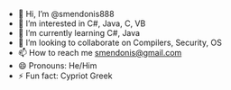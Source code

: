 - 👋 Hi, I’m @smendonis888
- 👀 I’m interested in C#, Java, C, VB
- 🌱 I’m currently learning C#, Java
- 💞️ I’m looking to collaborate on Compilers, Security, OS
- 📫 How to reach me smendonis@gmail.com
- 😄 Pronouns: He/Him
- ⚡ Fun fact: Cypriot Greek


<!---
smendonis888/smendonis888 is a ✨ special ✨ repository because its `README.md` (this file) appears on your GitHub profile.
You can click the Preview link to take a look at your changes.
--->
